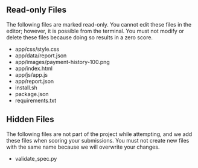 ## Read-only Files
The following files are marked read-only. You cannot edit these files
in the editor; however, it is possible from the terminal. You must not
modify or delete these files because doing so results in a zero score.

* app/css/style.css
* app/data/report.json
* app/images/payment-history-100.png
* app/index.html
* app/js/app.js
* app/report.json
* install.sh
* package.json
* requirements.txt

## Hidden Files
The following files are not part of the project while attempting, and
we add these files when scoring your submissions. You must not create
new files with the same name because we will overwrite your changes.

* validate_spec.py
